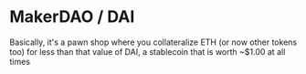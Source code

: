 # MakerDAO / DAI

Basically, it's a pawn shop where you collateralize ETH (or now other tokens too) for less than that value of DAI, a stablecoin that is worth ~$1.00 at all times